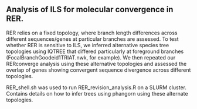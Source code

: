 ## Analysis of ILS for molecular convergence in RER. 
RER relies on a fixed topology, where branch length differences across different sequences/genes at particular branches are assessed. To test whether RER is sensitive to ILS, we inferred alternative species tree topologies using IQTREE that differed particularly at foreground branches (FocalBranchGoodeid1TRIAT.nwk, for example). We then repeated our RERconverge analysis using these alternative topologies and assessed the overlap of genes showing convergent sequence divergence across different topologies.

RER_shell.sh was used to run RER_revision_analysis.R on a SLURM cluster. Contains details on how to infer trees using phangorn using these alternate topologies.

